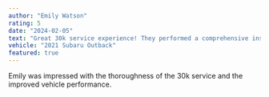 ```yaml
---
author: "Emily Watson"
rating: 5
date: "2024-02-05"
text: "Great 30k service experience! They performed a comprehensive inspection and maintenance. The car runs smoother than ever. The service advisor was very thorough in explaining what was done and why."
vehicle: "2021 Subaru Outback"
featured: true
---
```


Emily was impressed with the thoroughness of the 30k service and the improved vehicle performance. 